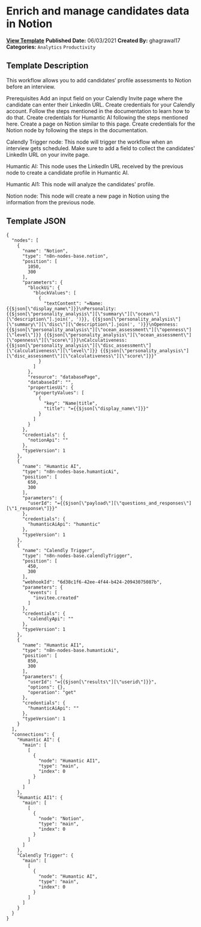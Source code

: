 # Enrich and manage candidates data in Notion

**[View Template](https://n8n.io/workflows/1107-/)**  **Published Date:** 06/03/2021  **Created By:** ghagrawal17  **Categories:** `Analytics` `Productivity`  

## Template Description

This workflow allows you to add candidates’ profile assessments to Notion before an interview.

Prerequisites
Add an input field on your Calendly Invite page where the candidate can enter their LinkedIn URL.
Create credentials for your Calendly account. Follow the steps mentioned in the documentation to learn how to do that.
Create credentials for Humantic AI following the steps mentioned here.
Create a page on Notion similar to this page.
Create credentials for the Notion node by following the steps in the documentation.



Calendly Trigger node: This node will trigger the workflow when an interview gets scheduled. Make sure to add a field to collect the candidates' LinkedIn URL on your invite page.

Humantic AI: This node uses the LinkedIn URL received by the previous node to create a candidate profile in Humantic AI.

Humantic AI1: This node will analyze the candidates' profile.


Notion node: This node will create a new page in Notion using the information from the previous node.

## Template JSON

```
{
  "nodes": [
    {
      "name": "Notion",
      "type": "n8n-nodes-base.notion",
      "position": [
        1050,
        300
      ],
      "parameters": {
        "blockUi": {
          "blockValues": [
            {
              "textContent": "=Name: {{$json[\"display_name\"]}}\nPersonality: {{$json[\"personality_analysis\"][\"summary\"][\"ocean\"][\"description\"].join(', ')}}, {{$json[\"personality_analysis\"][\"summary\"][\"disc\"][\"description\"].join(', ')}}\nOpenness: {{$json[\"personality_analysis\"][\"ocean_assessment\"][\"openness\"][\"level\"]}} {{$json[\"personality_analysis\"][\"ocean_assessment\"][\"openness\"][\"score\"]}}\nCalculativeness: {{$json[\"personality_analysis\"][\"disc_assessment\"][\"calculativeness\"][\"level\"]}} {{$json[\"personality_analysis\"][\"disc_assessment\"][\"calculativeness\"][\"score\"]}}"
            }
          ]
        },
        "resource": "databasePage",
        "databaseId": "",
        "propertiesUi": {
          "propertyValues": [
            {
              "key": "Name|title",
              "title": "={{$json[\"display_name\"]}}"
            }
          ]
        }
      },
      "credentials": {
        "notionApi": ""
      },
      "typeVersion": 1
    },
    {
      "name": "Humantic AI",
      "type": "n8n-nodes-base.humanticAi",
      "position": [
        650,
        300
      ],
      "parameters": {
        "userId": "={{$json[\"payload\"][\"questions_and_responses\"][\"1_response\"]}}"
      },
      "credentials": {
        "humanticAiApi": "humantic"
      },
      "typeVersion": 1
    },
    {
      "name": "Calendly Trigger",
      "type": "n8n-nodes-base.calendlyTrigger",
      "position": [
        450,
        300
      ],
      "webhookId": "6d38c1f6-42ee-4f44-b424-20943075087b",
      "parameters": {
        "events": [
          "invitee.created"
        ]
      },
      "credentials": {
        "calendlyApi": ""
      },
      "typeVersion": 1
    },
    {
      "name": "Humantic AI1",
      "type": "n8n-nodes-base.humanticAi",
      "position": [
        850,
        300
      ],
      "parameters": {
        "userId": "={{$json[\"results\"][\"userid\"]}}",
        "options": {},
        "operation": "get"
      },
      "credentials": {
        "humanticAiApi": ""
      },
      "typeVersion": 1
    }
  ],
  "connections": {
    "Humantic AI": {
      "main": [
        [
          {
            "node": "Humantic AI1",
            "type": "main",
            "index": 0
          }
        ]
      ]
    },
    "Humantic AI1": {
      "main": [
        [
          {
            "node": "Notion",
            "type": "main",
            "index": 0
          }
        ]
      ]
    },
    "Calendly Trigger": {
      "main": [
        [
          {
            "node": "Humantic AI",
            "type": "main",
            "index": 0
          }
        ]
      ]
    }
  }
}
```
